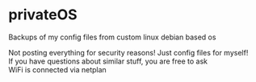 # privateOS
Backups of my config files from custom linux debian based os

Not posting everything for security reasons! Just config files for myself!<br>
If you have questions about similar stuff, you are free to ask<br>
WiFi is connected via netplan
